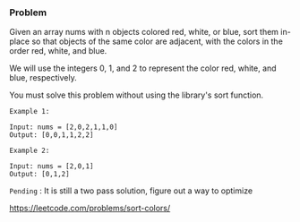 ### Problem

Given an array nums with n objects colored red, white, or blue, sort them in-place so that objects of the same color are adjacent, with the colors in the order red, white, and blue.

We will use the integers 0, 1, and 2 to represent the color red, white, and blue, respectively.

You must solve this problem without using the library's sort function.

```
Example 1:

Input: nums = [2,0,2,1,1,0]
Output: [0,0,1,1,2,2]
```

```
Example 2:

Input: nums = [2,0,1]
Output: [0,1,2]
```

`Pending` : It is still a two pass solution, figure out a way to optimize

https://leetcode.com/problems/sort-colors/